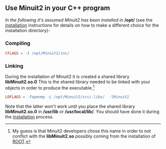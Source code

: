 ## Use Minuit2 in your C++ program

_In the following it's assumed Minuit2 has been installed in_ **/opt/** (see the [installation](./install.md) instructions for details on how to make a different choice for the installation directory)-

### Compiling

``` Makefile
CFLAGS = -I /opt/Minuit2/inc/
```

### Linking

During the installation of Minuit2 it is created a shared library **libMinuit2.so.0**
This is the shared library needed to be linked with your objects in order to produce the executable.[^1]

[^1]: My guess is that Minuit2 developers chose this name in order to not conflict with the **libMinuit2.so** possibly coming from the installation of [ROOT](https://root.cern/).

``` Makefile
LDFLAGS = -fopenmp -L /opt/Minuit2/src/.libs/  -lMinuit2
```

Note that the latter won't work until you place the shared library **libMinuit2.so.0** in **/usr/lib** or **/usr/local/lib/**. You should have done it during the [installation](./install.md) process.
